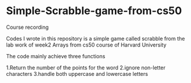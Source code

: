 # Simple-Scrabble-game-from-cs50

Course recording

Codes I wrote in this repository is a simple game called scrabble from the lab work of week2 Arrays from cs50 course of Harvard University

The code mainly achieve three functions

1.Return the number of the points for the word
2.ignore non-letter characters
3.handle both uppercase and lowercase letters

